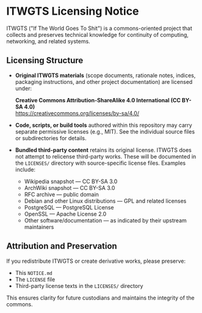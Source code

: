 # ITWGTS Licensing Notice

ITWGTS ("If The World Goes To Shit") is a commons-oriented project that collects 
and preserves technical knowledge for continuity of computing, networking, and 
related systems.

## Licensing Structure

- **Original ITWGTS materials** (scope documents, rationale notes, indices, 
  packaging instructions, and other project documentation) are licensed under:

  **Creative Commons Attribution-ShareAlike 4.0 International (CC BY-SA 4.0)**  
  https://creativecommons.org/licenses/by-sa/4.0/

- **Code, scripts, or build tools** authored within this repository may carry 
  separate permissive licenses (e.g., MIT). See the individual source files 
  or subdirectories for details.

- **Bundled third-party content** retains its original license. ITWGTS does not 
  attempt to relicense third-party works. These will be documented in the 
  `LICENSES/` directory with source-specific license files. Examples include:

  - Wikipedia snapshot — CC BY-SA 3.0
  - ArchWiki snapshot — CC BY-SA 3.0
  - RFC archive — public domain
  - Debian and other Linux distributions — GPL and related licenses
  - PostgreSQL — PostgreSQL License
  - OpenSSL — Apache License 2.0
  - Other software/documentation — as indicated by their upstream maintainers

## Attribution and Preservation

If you redistribute ITWGTS or create derivative works, please preserve:

- This `NOTICE.md`
- The `LICENSE` file
- Third-party license texts in the `LICENSES/` directory

This ensures clarity for future custodians and maintains the integrity of the commons.
